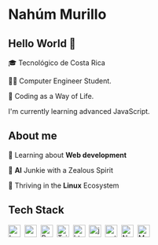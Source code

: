 # Nahúm Murillo


## Hello World 👋 
🎓 Tecnológico de Costa Rica 

👨‍💻 Computer Engineer Student.

🤠 Coding as a Way of Life. 

I'm currently learning advanced JavaScript.

## About me
🌱&nbsp;Learning about **Web development**

🧠&nbsp;**AI** Junkie with a Zealous Spirit

🐧&nbsp;Thriving in the **Linux** Ecosystem

## Tech Stack
<img src="https://img.shields.io/badge/Bash-05122A?style=flat&logo=gnu-bash" alt="bash Badge" height="25">&nbsp;
<img src="https://img.shields.io/badge/Css3-05122A?style=flat&logo=css3&logoColor=1572B6" alt="css3 Badge" height="25">&nbsp;
<img src="https://img.shields.io/badge/Bootstrap-05122A?style=flat&logo=bootstrap&logoColor=563D7C" alt="Bootstrap Badge" height="25">&nbsp;
<img src="https://img.shields.io/badge/Tailwind%20CSS-05122A?style=flat&logo=tailwind-css&logoColor=38B2AC" alt="Tailwind CSS Badge" height="25">&nbsp;
<img src="https://img.shields.io/badge/Html5-05122A?style=flat&logo=html5" alt="html5 Badge" height="25">&nbsp;
<img src="https://img.shields.io/badge/Javascript-05122A?style=flat&logo=javascript" alt="javascript Badge" height="25">&nbsp;
<img src="https://img.shields.io/badge/Python-05122A?style=flat&logo=python" alt="python Badge" height="25">&nbsp;
<img src="https://img.shields.io/badge/Node.js-05122A?style=flat&logo=node.js&logoColor=339933" alt="Node.js Badge" height="25">&nbsp;
<img src="https://img.shields.io/badge/MongoDB-05122A?style=flat&logo=mongodb&logoColor=47A248" alt="MongoDB Badge" height="25">&nbsp;


<!-- ![Top Langs](https://github-readme-stats.vercel.app/api/top-langs/?username=nahum0804&layout=compact&theme=dark) -->


